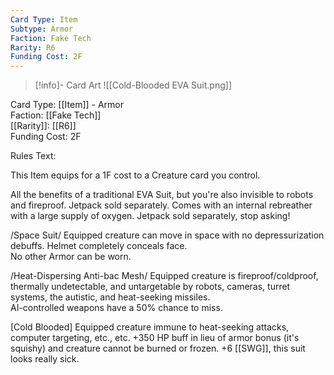 ```yaml
---
Card Type: Item
Subtype: Armor
Faction: Fake Tech
Rarity: R6
Funding Cost: 2F
---
```

> [!info]- Card Art
> ![[Cold-Blooded EVA Suit.png]]

Card Type: [[Item]] - Armor  
Faction: [[Fake Tech]]  
[[Rarity]]: [[R6]]  
Funding Cost: 2F  

Rules Text:  

This Item equips for a 1F cost to a Creature card you control.  

All the benefits of a traditional EVA Suit, but you're also invisible to robots and fireproof. Jetpack sold separately. Comes with an internal rebreather with a large supply of oxygen. Jetpack sold separately, stop asking!  

/Space Suit/ Equipped creature can move in space with no depressurization debuffs. Helmet completely conceals face.   
No other Armor can be worn.  

/Heat-Dispersing Anti-bac Mesh/ Equipped creature is fireproof/coldproof, thermally undetectable, and untargetable by robots, cameras, turret systems, the autistic, and heat-seeking missiles.  
AI-controlled weapons have a 50% chance to miss.  

[Cold Blooded] Equipped creature immune to heat-seeking attacks, computer targeting, etc., etc. +350 HP buff in lieu of armor bonus (it's squishy) and creature cannot be burned or frozen. 
+6 [[SWG]], this suit looks really sick.  